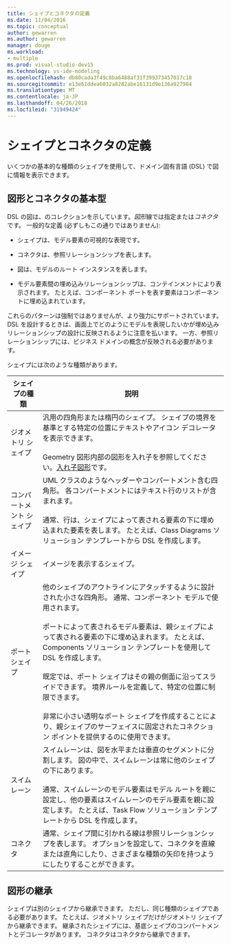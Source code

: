 ```yaml
---
title: シェイプとコネクタの定義
ms.date: 11/04/2016
ms.topic: conceptual
author: gewarren
ms.author: gewarren
manager: douge
ms.workload:
- multiple
ms.prod: visual-studio-dev15
ms.technology: vs-ide-modeling
ms.openlocfilehash: db80cada3f49c8ba6488af31f399373457017c18
ms.sourcegitcommit: e13e61ddea6032a8282abe16131d9e136a927984
ms.translationtype: MT
ms.contentlocale: ja-JP
ms.lasthandoff: 04/26/2018
ms.locfileid: "31949424"
---
```

# <a name="defining-shapes-and-connectors"></a>シェイプとコネクタの定義
いくつかの基本的な種類のシェイプを使用して、ドメイン固有言語 (DSL) で図に情報を表示できます。

##  <a name="shapeTypes"></a> 図形とコネクタの基本型
 DSL の図は、のコレクションを示しています。*図形*線では指定または*コネクタ*です。  一般的な定義 (必ずしもこの通りではありません):

-   シェイプは、モデル要素の可視的な表現です。

-   コネクタは、参照リレーションシップを表します。

-   図は、モデルのルート インスタンスを表します。

-   モデル要素間の埋め込みリレーションシップは、コンテインメントにより表示されます。 たとえば、コンポーネント ポートを表す要素はコンポーネントに埋め込まれています。

 これらのパターンは強制ではありませんが、より強力にサポートされています。 DSL を設計するときは、画面上でどのようにモデルを表現したいかが埋め込みリレーションシップの設計に反映されるように注意を払います。 一方、参照リレーションシップには、ビジネス ドメインの概念が反映される必要があります。

 シェイプには次のような種類があります。

|シェイプの種類|説明|
|----------------|-----------------|
|ジオメトリ シェイプ|汎用の四角形または楕円のシェイプ。 シェイプの境界を基準とする特定の位置にテキストやアイコン デコレータを表示できます。<br /><br /> Geometry 図形内部の図形を入れ子を参照してください。[入れ子図形](../modeling/nesting-shapes.md)です。|
|コンパートメント シェイプ|UML クラスのようなヘッダーやコンパートメント含む四角形。 各コンパートメントにはテキスト行のリストが含まれます。<br /><br /> 通常、行は、シェイプによって表される要素の下に埋め込まれた要素を表します。 たとえば、Class Diagrams ソリューション テンプレートから DSL を作成します。|
|イメージ シェイプ|イメージを表示するシェイプ。|
|ポート シェイプ|他のシェイプのアウトラインにアタッチするように設計された小さな四角形。 通常、コンポーネント モデルで使用されます。<br /><br /> ポートによって表されるモデル要素は、親シェイプによって表される要素の下に埋め込まれます。 たとえば、Components ソリューション テンプレートを使用して DSL を作成します。<br /><br /> 既定では、ポート シェイプはその親の側面に沿ってスライドできます。 境界ルールを定義して、特定の位置に制限できます。<br /><br /> 非常に小さい透明なポート シェイプを作成することにより、親シェイプのサーフェイスに固定されたコネクション ポイントを提供するのに使用できます。|
|スイムレーン|スイムレーンは、図を水平または垂直のセグメントに分割します。 図の中で、スイムレーンは常に他のシェイプの下にあります。<br /><br /> 通常、スイムレーンのモデル要素はモデル ルートを親に設定し、他の要素はスイムレーンのモデル要素を親に設定します。 たとえば、Task Flow ソリューション テンプレートから DSL を作成します。|
|コネクタ|通常、シェイプ間に引かれる線は参照リレーションシップを表します。 オプションを設定して、コネクタを直線または直角にしたり、さまざまな種類の矢印を持つようにしたりすることができます。|

##  <a name="shapeInheritance"></a> 図形の継承
 シェイプは別のシェイプから継承できます。 ただし、同じ種類のシェイプである必要があります。 たとえば、ジオメトリ シェイプだけがジオメトリ シェイプから継承できます。 継承されたシェイプには、基底シェイプのコンパートメントとデコレータがあります。 コネクタはコネクタから継承できます。